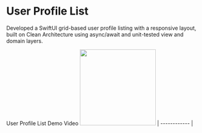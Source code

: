 # User Profile List
Developed a SwiftUI grid-based user profile listing with a responsive layout, built on Clean Architecture using
async/await and unit-tested view and domain layers.

User Profile List Demo Video
<img src="https://github.com/chetanmn9/UserProfileList/blob/main/UserDirectory.gif?raw=true" width="200"> |
------------ |
